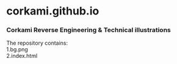 # corkami.github.io
### Corkami Reverse Engineering &amp; Technical illustrations

The repository contains:
<br>1.bg.png  
2.index.html 
